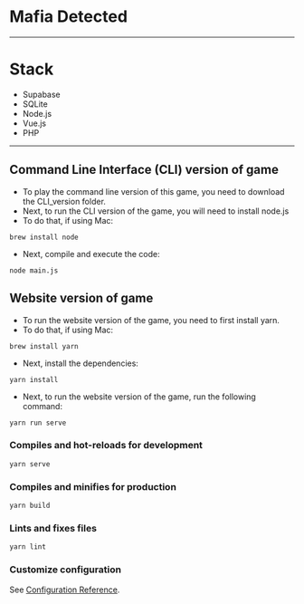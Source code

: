 # Mafia Detected

--------------------------------
# Stack
- Supabase
- SQLite
- Node.js
- Vue.js
- PHP
--------------------------------
## Command Line Interface (CLI) version of game

- To play the command line version of this game, you need to download the CLI_version folder.
- Next, to run the CLI version of the game, you will need to install node.js
- To do that, if using Mac:
```
brew install node
```
- Next, compile and execute the code:
```
node main.js
```

## Website version of game

- To run the website version of the game, you need to first install yarn.
- To do that, if using Mac:
```
brew install yarn
```
- Next, install the dependencies:
```
yarn install
```
- Next, to run the website version of the game, run the following command:
```
yarn run serve
```
### Compiles and hot-reloads for development
```
yarn serve
```

### Compiles and minifies for production
```
yarn build
```

### Lints and fixes files
```
yarn lint
```

### Customize configuration
See [Configuration Reference](https://cli.vuejs.org/config/).
